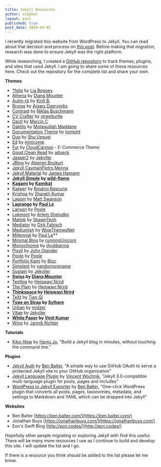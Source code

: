 ```yaml
---
title: Jekyll Resources
author: stephen
layout: post
published: true
post_date: 2019-04-05
---
```

I recently migrated this website from WordPress to Jekyll. You can read about that decision and process on [this post](/2019/wordpress-to-jekyll). Before making that migration, research was done to ensure Jekyll was the right platform. 

While researching, I created a [GitHub repository](https://github.com/swoicik/Jekyll-Resources) to track themes, plugins, and sites that used Jekyll. I am going to share some of these resources here. Check out the repository for the complete list and share your own. 

**Themes**
- [*folio](https://github.com/bogoli/-folio) by [Lia Bogoev](https://github.com/bogoli)
- [Athena](https://github.com/broccolini/athena) by [Diana Mounter](https://github.com/broccolini)
- [Autm-rb](https://github.com/kirqe/autm-rb) by [Kirill B.](https://github.com/kirqu)
- [Brume](https://github.com/aigarsdz/brume) by [Aigars Dzerviniks](https://github.com/aigarsdz)
- [Contrast](https://github.com/niklasbuschmann/contrast) by [Niklas Buschmann](https://github.com/niklasbuschmann)
- [CV Crafter](https://github.com/streetturtle/jekyll-cv-crafter) by [streetturtle](https://github.com/streetturtle)
- [Dactl](https://github.com/melangue/dactl) by [Marcin C](https://github.com/melangue)
- [Daktilo](https://github.com/kronik3r/daktilo) by [Motaquillah Maddane](https://github.com/kronik3r)
- [Documentation Theme](https://github.com/tomjoht/documentation-theme-jekyll) by [tomjoht](https://github.com/tomjoht)
- [Duo](https://github.com/chibicode/duo) by [Shu Uesugi](https://github.com/chibicode)
- [Ed](https://github.com/minicomp/ed/) by [minicomp](https://github.com/minicomp)
- [Fur](https://github.com/CloudCannon/fur-jekyll-template) by [CloudCannon](https://github.com/CloudCannon) - E-Commerce Theme
- [Good Clean Read](https://github.com/adueck/good-clean-read) by [adueck](https://github.com/adueck)
- [Jasper2](https://github.com/jekyller/jasper2) by [Jekyller](https://github.com/jekyller)
- [JBlog](https://github.com/alperenbozkurt/JBlog) by [Alperen Bozkurt](https://github.com/alperenbozkurt)
- [Jekyll Cayman](https://github.com/pietromenna/jekyll-cayman-theme)[Pietro Menna](https://github.com/pietromenna)
- [Jekyll Material](https://github.com/jameshamann/jekyll-material-theme) by [James Hamann](https://github.com/jameshamann)
- **[Jekyll Simple](https://github.com/wild-flame/jekyll-simple) by [wild-flame](https://github.com/wild-flame)**
- **[Kagami](https://github.com/kamikat/jekyll-theme-kagami) by [Kamikat](https://github.com/kamikat)**
- [Kasper](https://github.com/rosario/kasper) by [Rosario Rascuna](https://github.com/rosario)
- [Krishna](https://github.com/sharu725/krishna) by [Sharath Kumar](https://github.com/sharu725)
- [Lagom](https://github.com/swanson/lagom) by [Matt Swanson](https://github.com/swanson)
- **[Lagrange](https://github.com/LeNPaul/Lagrange) by [Paul Le](https://github.com/LeNPaul)**
- [Lanyon](https://github.com/poole/lanyon) by [Poole](https://github.com/poole)
- [Lokmont](https://github.com/artemsheludko/lokmont) by [Artem Sheludko](https://github.com/artemsheludko)
- [Matjek](https://github.com/ShawnTeoh/matjek) by [ShawnTeoh](https://github.com/ShawnTeoh)
- [Mediator](https://github.com/dirkfabisch/mediator) by [Dirk Fabisch](https://github.com/dirkfabisch)
- [Mediumish](https://github.com/wowthemesnet/mediumish-theme-jekyll) by [WowThemesNet](https://github.com/wowthemesnet)
- [Millennial](https://github.com/LeNPaul/Millennial) by [Paul Le](https://github.com/LeNPaul)**
- [Minimal Blog](https://github.com/runningUnicorn/minimal-blog) by [runningUnicorn](https://github.com/runningUnicorn)
- [Monochrome](https://github.com/dyutibarma/monochrome) by [dyutibarma](https://github.com/dyutibarma)
- [Pixyll](https://github.com/johno/pixyll) by [John Otander](https://github.com/johno)
- [Poole](https://github.com/poole/poole) by [Poole](https://github.com/poole)
- [Portfolio Kami](https://github.com/Bloc/portfolio-kami) by [Bloc](https://github.com/Bloc)
- [Simplest](https://github.com/nandomoreirame/simplest) by [nandomoreirame](https://github.com/nandomoreirame)
- [Sustain](https://github.com/jekyller/sustain) by [Jekyller](https://github.com/jekyller)
- **[Swiss](https://github.com/broccolini/swiss) by [Diana Mounter](https://github.com/broccolini)**
- [Textlog](https://github.com/heiswayi/textlog) by [Heiswayi Nrird](https://github.com/heiswayi)
- [The Plain](https://github.com/heiswayi/the-plain) by [Heiswayi Nrird](https://github.com/heiswayi)
- **[Thinkspace](https://github.com/heiswayi/thinkspace) by [Heiswayi Nrird](https://github.com/heiswayi)**
- [TeXt](https://github.com/kitian616/jekyll-TeXt-theme) by [Tian Qi](https://github.com/kitian616)
- **[Type on Strap](https://github.com/Sylhare/Type-on-Strap) by [Sylhare](https://github.com/Sylhare)**
- [Urban](https://github.com/midzer/urban-theme) by [midzer](https://github.com/midzer)
- [Vitae](https://github.com/jekyller/vitae) by [Jekyller](https://github.com/jekyller)
- **[White Paper](https://github.com/vinitkumar/white-paper) by [Vinit Kumar](https://github.com/vinitkumar)**
- [Wing](https://github.com/nikrich/jekyll-wing-template) by [Jannik Richter](https://github.com/nikrich)

**Tutorials**

- [Kiko-Now](https://github.com/aweekj/kiko-now) by [Hanju Jo](https://github.com/aweekj), "Build a Jekyll blog in minutes, without touching the command line."

**Plugins**

- [Jekyll Auth](https://github.com/benbalter/jekyll-auth) by [Ben Balter](https://github.com/benbalter), "A simple way to use GitHub OAuth to serve a protected Jekyll site to your GitHub organization"
- [Jekyll Language Plugin](https://github.com/vwochnik/jekyll-language-plugin) by [Vincent Wochnik](https://github.com/vwochnik), "Jekyll 3.0-compatible multi-language plugin for posts, pages and includes"
- [WordPress to Jekyll Exporter](https://github.com/benbalter/wordpress-to-jekyll-exporter) by [Ben Balter](https://github.com/benbalter), "One-click WordPress plugin that converts all posts, pages, taxonomies, metadata, and settings to Markdown and YAML which can be dropped into Jekyll"

**Websites**

- Ben Balter [https://ben.balter.com/](https://ben.balter.com/)
- Jonathan Buys [https://jonathanbuys.com/](https://jonathanbuys.com/)
- Eon's Swift Blog [http://eon.codes/](http://eon.codes/)

Hopefully other people migrating or exploring Jekyll with find this useful. There will be many more resources I use as I continue to build and develop this site. I will update the list and I go. 

If there is a resource you think should be added to the list please let me know. 

 

